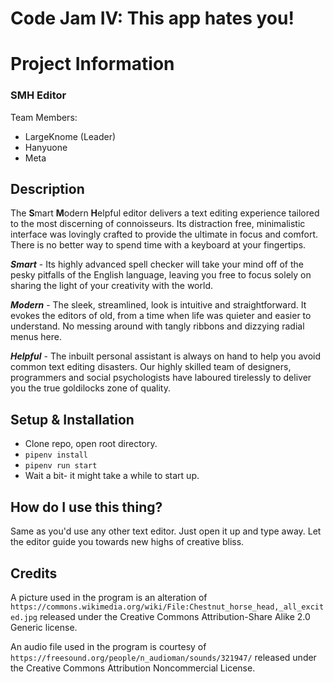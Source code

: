 # Code Jam IV: This app hates you!

# Project Information

### SMH Editor

Team Members:
- LargeKnome (Leader)
- Hanyuone
- Meta

## Description

The **S**mart **M**odern **H**elpful editor delivers a text editing experience
tailored to the most discerning of connoisseurs. Its distraction free, 
minimalistic interface was lovingly crafted to provide the ultimate in focus 
and comfort. There is no better way to spend time with a keyboard at your
fingertips.

**_Smart_** - Its highly advanced spell checker will take your mind off of the
pesky pitfalls of the English language, leaving you free to focus solely on
sharing the light of your creativity with the world.

**_Modern_** - The sleek, streamlined, look is intuitive and straightforward. 
It evokes the editors of old, from a time when life was quieter and easier to
understand. No messing around with tangly ribbons and dizzying radial menus 
here.

**_Helpful_** - The inbuilt personal assistant is always on hand to help you
avoid common text editing disasters. Our highly skilled team of designers, 
programmers and social psychologists have laboured tirelessly to deliver you 
the true goldilocks zone of quality.

## Setup & Installation

- Clone repo, open root directory.
- `pipenv install`
- `pipenv run start`
- Wait a bit- it might take a while to start up.

## How do I use this thing?

Same as you'd use any other text editor. Just open it up and type away.
Let the editor guide you towards new highs of creative bliss.

## Credits

A picture used in the program is an alteration of
`https://commons.wikimedia.org/wiki/File:Chestnut_horse_head,_all_excited.jpg`
released under the Creative Commons Attribution-Share Alike 2.0 Generic license.

An audio file used in the program is courtesy of
`https://freesound.org/people/n_audioman/sounds/321947/`
released under the Creative Commons Attribution Noncommercial License.


